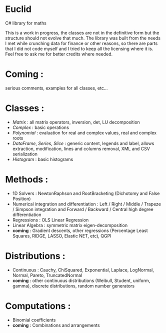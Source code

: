 # Euclid
C# library for maths

This is a work in progress, the classes are not in the definitive form but the structure should not evolve that much. The library was built from the needs I met while crunching data for finance or other reasons, so there are parts that I did not code myself and I tried to keep all the licensing where it is. Feel free to ask me for better credits where needed.

Coming :
========
 serious comments, examples for all classes, etc...

Classes :
=========
- *Matrix* : all matrix operators, inversion, det, LU decomposition
- *Complex* : basic operations
- *Polynomial* : evaluation for real and complex values, real and complex roots
- *DataFrame*, *Series*, *Slice* : generic content, legends and label, allows extraction, modification, lines and columns removal, XML and CSV serialization
- *Histogram* : basic histograms

Methods :
=========
- 1D Solvers : NewtonRaphson and RootBracketing (Dichotomy and False Position)
- Numerical integration and differentiation : Left / Right / Middle / Trapeze / Simpson integration and Forward / Backward / Central high degree differentiation
- Regressions : OLS Linear Regression
- Linear Algebra : symmetric matrix eigen-decomposition 
- **coming** : Gradient descents, other regressions (Percentage Least Squares, RIDGE, LASSO, Elastic NET, etc), QGPI

Distributions :
===============
- Continuous : Cauchy, ChiSquared, Exponential, Laplace, LogNormal, Normal, Pareto, TruncatedNormal
- **coming** : other continuous distributions (Weibull, Student, uniform, gamma), discrete distributions, random number generators

Computations :
==============
- Binomial coefficients
- **coming** : Combinations and arrangements
